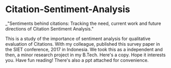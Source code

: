 # Citation-Sentiment-Analysis
_"Sentiments behind citations: Tracking the need, current work and future directions of Citation Sentiment Analysis."

This is a study of the importance of sentiment analysis for qualitative evaluation of Citations. With my colleague, published this survey paper in the SIET conference, 2017 in Indonesia. We took this as a independent and then, a minor research project in my B.Tech. Here's a copy. Hope it interests you. Have fun reading! There's also a ppt attached for convenience. 
